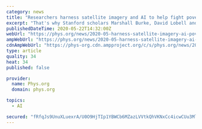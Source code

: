 ```yaml
---
category: news
title: "Researchers harness satellite imagery and AI to help fight poverty in Africa"
excerpt: "That's why Stanford scholars Marshall Burke, David Lobell and Stefano Ermon have spent the past five years leading a team of researchers to home in on an efficient way to find and track impoverished zones across Africa."
publishedDateTime: 2020-05-22T14:32:00Z
webUrl: "https://phys.org/news/2020-05-harness-satellite-imagery-ai-poverty.html"
ampWebUrl: "https://phys.org/news/2020-05-harness-satellite-imagery-ai-poverty.amp"
cdnAmpWebUrl: "https://phys-org.cdn.ampproject.org/c/s/phys.org/news/2020-05-harness-satellite-imagery-ai-poverty.amp"
type: article
quality: 34
heat: 34
published: false

provider:
  name: Phys.org
  domain: phys.org

topics:
  - AI

secured: "fRfqJs9UnuXLuexrA/U0O9HjTIp1YBWCb6MZazLVVtkQhVKNxCc4icwCUu3MlvCFL9aDTazF15W/r43pRhY4XfET+l7tg7Fk75HB1TgC11r+oi9ZBPdO8BKSUSjEEHalqXjTFfk3rsZS6rPn6lA2+5Ixo+Wqox26wHKdIS3wmK+Z++PSeHy0IVl3zVuhint9PZRsd6SX50wKS98ecKg5/LMdQ0XD71CTrpFVOnfUpTRWL3qWShgGOkY6kBM3OW8nlFQXP0EELpbzN4SpXIrj+2OsDIO9LGbGdVQfQWZKdkLr4hHa7XJvIOGer/cydthrnyfZfQL0vIWm0aWsjHmQmYGC80w7sKmsFlIDU8x5ujwOJOTTrRBW21BjJUCcYdWFHfvhpb+S45zLqiL9Nxj/9k0wcZR+EDaEqWHuRTHR3/kEMrOyB50wTi6Rzv+QTrMpriQoHd5LAS5SU0cvhflcVF6ezCAQYSNwQierQ2O57dk=;Y60Plh4+MGRsCwUrYGZwpg=="
---
```


